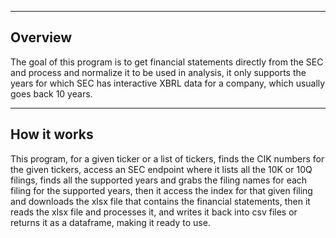 
--------
Overview
--------

The goal of this program is to get financial statements directly from the SEC and process and normalize it to be used in analysis, it only supports the years for which 
SEC has interactive XBRL data for a company, which usually goes back 10 years.


------------
How it works
------------

This program, for a given ticker or a list of tickers, finds the CIK numbers for the given tickers, access an SEC endpoint where it lists all the 10K or 10Q filings,
finds all the supported years and grabs the filing names for each filing for the supported years, then it access the index for that given filing and downloads the xlsx
file that contains the financial statements, then it reads the xlsx file and processes it, and writes it back into csv files or returns it as a dataframe, making it 
ready to use. 


